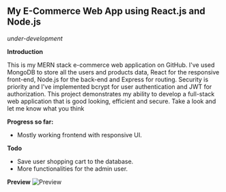 My E-Commerce Web App using React.js and Node.js
-

*under-development*

**Introduction**


This is my MERN stack e-commerce web application on GitHub. I've used MongoDB to store all the users and products data, React for the responsive front-end, Node.js for the back-end and Express for routing. Security is priority and I've implemented bcrypt for user authentication and JWT for authorization. This project demonstrates my ability to develop a full-stack web application that is good looking, efficient and secure. Take a look and let me know what you think

**Progress so far:**
* Mostly working frontend with responsive UI.

**Todo**
* Save user shopping cart to the database.
* More functionalities for the admin user.

**Preview**
![Preview](./ezgif-2-8b30786a74.gif)
